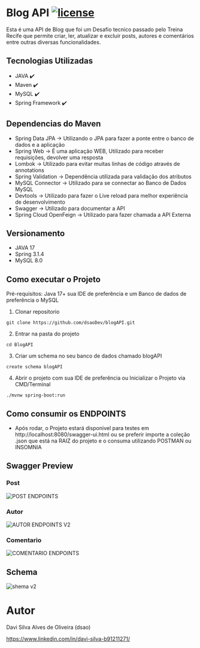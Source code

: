 # Blog API [![license](https://img.shields.io/github/license/DAVFoundation/captain-n3m0.svg?style=flat-square)](https://github.com/dsaoDev/blogAPI/blob/main/LICENSE)

Esta é uma API de Blog que foi um Desafio tecnico passado pelo Treina Recife que permite criar, ler, atualizar e excluir posts, autores e comentários entre outras diversas funcionalidades.
## Tecnologias Utilizadas

- JAVA ✔️
- Maven ✔️
- MySQL ✔️
- Spring Framework ✔️

## Dependencias do Maven

- Spring Data JPA -> Utilizando o JPA para fazer a ponte entre o banco de dados e a aplicação
- Spring Web -> É uma aplicação WEB, Utilizado para receber requisições, devolver uma resposta
- Lombok -> Utilizado para evitar muitas linhas de código através de annotations
- Spring Validation -> Dependência utilizada para validação dos atributos 
- MySQL Connector -> Utilizado para se connectar ao Banco de Dados MySQL
- Devtools -> Utilizado para fazer o Live reload para melhor experiência de desenvolvimento
- Swagger -> Utilizado para documentar a API
- Spring Cloud OpenFeign -> Utilizado para fazer chamada a API Externa

## Versionamento
- JAVA 17
- Spring 3.1.4
- MySQL 8.0

## Como executar o Projeto
Pré-requisitos: Java 17+ sua IDE de preferência e um Banco de dados de preferência o MySQL

1. Clonar repositorio

```
git clone https://github.com/dsaoDev/blogAPI.git
```

2. Entrar na pasta do projeto

```
cd BlogAPI
```
3. Criar um schema no seu banco de dados chamado blogAPI
```
create schema blogAPI
```
4. Abrir o projeto com sua IDE de preferência ou Inicializar o Projeto via CMD/Terminal

```
./mvnw spring-boot:run
```
## Como consumir os ENDPOINTS
- Após rodar, o Projeto estará disponivel para testes em http://localhost:8080/swagger-ui.html ou se preferir importe a coleção .json que está na RAIZ do projeto e o consuma utilizando POSTMAN ou INSOMNIA



## Swagger Preview

### Post
![POST ENDPOINTS](https://github.com/dsaoDev/blogAPI/assets/129787872/3b2955c4-0888-4f04-b56d-91badca21785)

### Autor
![AUTOR ENDPOINTS V2](https://github.com/dsaoDev/blogAPI/assets/129787872/31640094-e257-455e-905a-69c485563eca)

### Comentario
![COMENTARIO ENDPOINTS](https://github.com/dsaoDev/blogAPI/assets/129787872/51861b33-facb-43a1-b279-cf55b039ede9)


## Schema 
![shema v2](https://github.com/dsaoDev/blogAPI/assets/129787872/e9184bdd-dc66-401c-a5eb-21917f1f16f5)

# Autor
Davi Silva Alves de Oliveira (dsao)

https://www.linkedin.com/in/davi-silva-b91211271/
